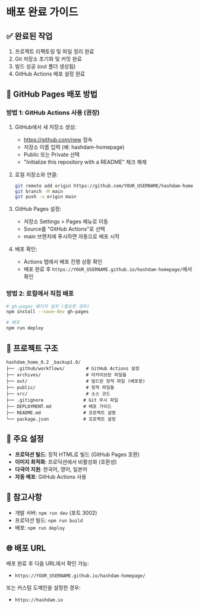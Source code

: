 # 배포 완료 가이드

## ✅ 완료된 작업

1. 프로젝트 리팩토링 및 파일 정리 완료
2. Git 저장소 초기화 및 커밋 완료
3. 빌드 성공 (out 폴더 생성됨)
4. GitHub Actions 배포 설정 완료

## 🚀 GitHub Pages 배포 방법

### 방법 1: GitHub Actions 사용 (권장)

1. GitHub에서 새 저장소 생성:
   - https://github.com/new 접속
   - 저장소 이름 입력 (예: hashdam-homepage)
   - Public 또는 Private 선택
   - "Initialize this repository with a README" 체크 해제

2. 로컬 저장소와 연결:
   ```bash
   git remote add origin https://github.com/YOUR_USERNAME/hashdam-homepage.git
   git branch -M main
   git push -u origin main
   ```

3. GitHub Pages 설정:
   - 저장소 Settings > Pages 메뉴로 이동
   - Source를 "GitHub Actions"로 선택
   - main 브랜치에 푸시하면 자동으로 배포 시작

4. 배포 확인:
   - Actions 탭에서 배포 진행 상황 확인
   - 배포 완료 후 `https://YOUR_USERNAME.github.io/hashdam-homepage/`에서 확인

### 방법 2: 로컬에서 직접 배포

```bash
# gh-pages 패키지 설치 (필요한 경우)
npm install --save-dev gh-pages

# 배포
npm run deploy
```

## 📁 프로젝트 구조

```
hashdam_home_0.2 _backup1.0/
├── .github/workflows/        # GitHub Actions 설정
├── archives/                 # 아카이브된 파일들
├── out/                      # 빌드된 정적 파일 (배포용)
├── public/                   # 정적 파일들
├── src/                      # 소스 코드
├── .gitignore               # Git 무시 파일
├── DEPLOYMENT.md            # 배포 가이드
├── README.md                # 프로젝트 설명
└── package.json             # 프로젝트 설정
```

## 🔧 주요 설정

- **프로덕션 빌드**: 정적 HTML로 빌드 (GitHub Pages 호환)
- **이미지 최적화**: 프로덕션에서 비활성화 (호환성)
- **다국어 지원**: 한국어, 영어, 일본어
- **자동 배포**: GitHub Actions 사용

## 📝 참고사항

- 개발 서버: `npm run dev` (포트 3002)
- 프로덕션 빌드: `npm run build`
- 배포: `npm run deploy`

## 🌐 배포 URL

배포 완료 후 다음 URL에서 확인 가능:
- `https://YOUR_USERNAME.github.io/hashdam-homepage/`

또는 커스텀 도메인을 설정한 경우:
- `https://hashdam.io`

